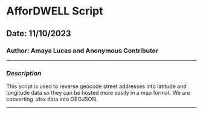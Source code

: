 # AfforDWELL Script

## Date: 11/10/2023

### Author: Amaya Lucas and Anonymous Contributor

---

### **_Description_**

This script is used to reverse geocode street addresses into latitude and longitude data so they can be hosted more easily in a map format. We are converting .xlsx data into GEOJSON.

---